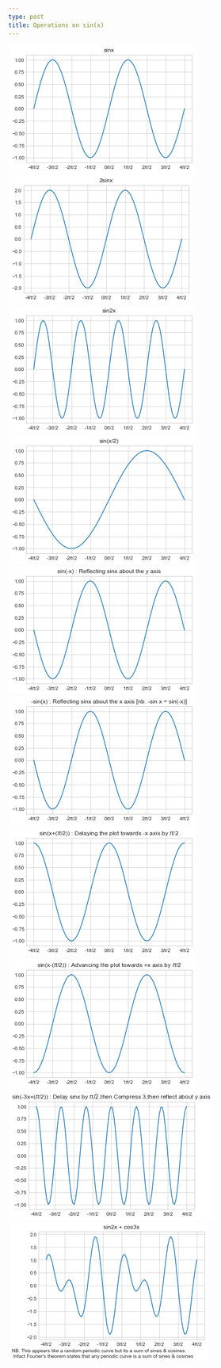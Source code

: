 ```yaml
---
type: post
title: Operations on sin(x)
---
```



<img src="/images/sin mpl plots/1.png">
<img src="/images/sin mpl plots/2.png">
<img src="/images/sin mpl plots/3.png">
<img src="/images/sin mpl plots/4.png">
<img src="/images/sin mpl plots/5.png">
<img src="/images/sin mpl plots/6.png">
<img src="/images/sin mpl plots/7.png">
<img src="/images/sin mpl plots/8.png">
<img src="/images/sin mpl plots/9.png">
<img src="/images/sin mpl plots/10.png">